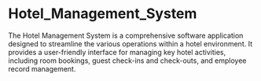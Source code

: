 # Hotel_Management_System
The Hotel Management System is a comprehensive software application designed to streamline the various operations within a hotel environment. It provides a user-friendly interface for managing key hotel activities, including room bookings, guest check-ins and check-outs, and employee record management.

